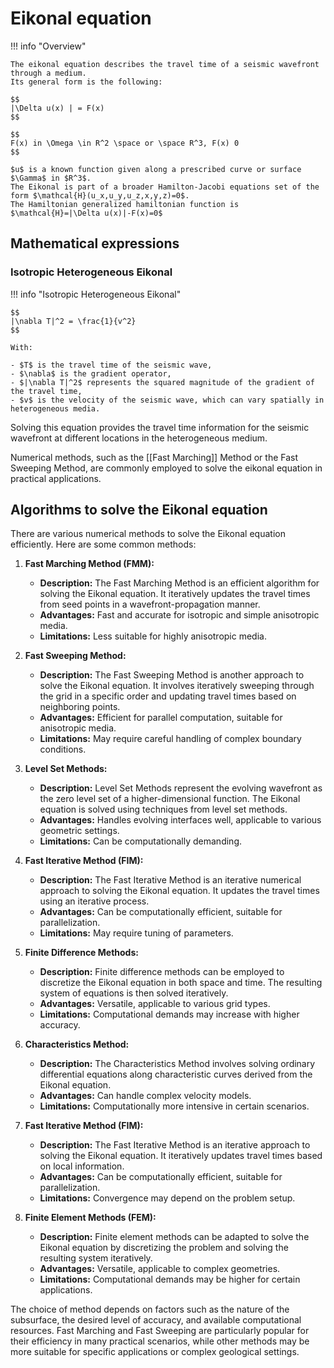 # Eikonal equation

!!! info "Overview"

    The eikonal equation describes the travel time of a seismic wavefront through a medium.
    Its general form is the following:

    $$
    |\Delta u(x) | = F(x)
    $$

    $$
    F(x) in \Omega \in R^2 \space or \space R^3, F(x) 0
    $$

    $u$ is a known function given along a prescribed curve or surface $\Gamma$ in $R^3$.
    The Eikonal is part of a broader Hamilton-Jacobi equations set of the form $\mathcal{H}(u_x,u_y,u_z,x,y,z)=0$.
    The Hamiltonian generalized hamiltonian function is $\mathcal{H}=|\Delta u(x)|-F(x)=0$

## Mathematical expressions

### Isotropic Heterogeneous Eikonal

!!! info "Isotropic Heterogeneous Eikonal"

    $$
    |\nabla T|^2 = \frac{1}{v^2}
    $$

    With:

    - $T$ is the travel time of the seismic wave,
    - $\nabla$ is the gradient operator,
    - $|\nabla T|^2$ represents the squared magnitude of the gradient of the travel time,
    - $v$ is the velocity of the seismic wave, which can vary spatially in heterogeneous media.

Solving this equation provides the travel time information for the seismic wavefront at different locations in the heterogeneous medium.

Numerical methods, such as the [[Fast Marching]] Method or the Fast Sweeping Method, are commonly employed to solve the eikonal equation in practical applications.

## Algorithms to solve the Eikonal equation

There are various numerical methods to solve the Eikonal equation efficiently. Here are some common methods:

1. **Fast Marching Method (FMM):**

    - **Description:** The Fast Marching Method is an efficient algorithm for solving the Eikonal equation. It iteratively updates the travel times from seed points in a wavefront-propagation manner.
    - **Advantages:** Fast and accurate for isotropic and simple anisotropic media.
    - **Limitations:** Less suitable for highly anisotropic media.

2. **Fast Sweeping Method:**

    - **Description:** The Fast Sweeping Method is another approach to solve the Eikonal equation. It involves iteratively sweeping through the grid in a specific order and updating travel times based on neighboring points.
    - **Advantages:** Efficient for parallel computation, suitable for anisotropic media.
    - **Limitations:** May require careful handling of complex boundary conditions.

3. **Level Set Methods:**

    - **Description:** Level Set Methods represent the evolving wavefront as the zero level set of a higher-dimensional function. The Eikonal equation is solved using techniques from level set methods.
    - **Advantages:** Handles evolving interfaces well, applicable to various geometric settings.
    - **Limitations:** Can be computationally demanding.

4. **Fast Iterative Method (FIM):**

    - **Description:** The Fast Iterative Method is an iterative numerical approach to solving the Eikonal equation. It updates the travel times using an iterative process.
    - **Advantages:** Can be computationally efficient, suitable for parallelization.
    - **Limitations:** May require tuning of parameters.

5. **Finite Difference Methods:**

    - **Description:** Finite difference methods can be employed to discretize the Eikonal equation in both space and time. The resulting system of equations is then solved iteratively.
    - **Advantages:** Versatile, applicable to various grid types.
    - **Limitations:** Computational demands may increase with higher accuracy.

6. **Characteristics Method:**

    - **Description:** The Characteristics Method involves solving ordinary differential equations along characteristic curves derived from the Eikonal equation.
    - **Advantages:** Can handle complex velocity models.
    - **Limitations:** Computationally more intensive in certain scenarios.

7. **Fast Iterative Method (FIM):**

    - **Description:** The Fast Iterative Method is an iterative approach to solving the Eikonal equation. It iteratively updates travel times based on local information.
    - **Advantages:** Can be computationally efficient, suitable for parallelization.
    - **Limitations:** Convergence may depend on the problem setup.

8. **Finite Element Methods (FEM):**

    - **Description:** Finite element methods can be adapted to solve the Eikonal equation by discretizing the problem and solving the resulting system iteratively.
    - **Advantages:** Versatile, applicable to complex geometries.
    - **Limitations:** Computational demands may be higher for certain applications.

The choice of method depends on factors such as the nature of the subsurface, the desired level of accuracy, and available computational resources. Fast Marching and Fast Sweeping are particularly popular for their efficiency in many practical scenarios, while other methods may be more suitable for specific applications or complex geological settings.
